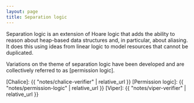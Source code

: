 ```yaml
---
layout: page
title: Separation logic
---
```


Separation logic is an extension of Hoare logic that adds the
ability to reason about heap-based data structures and,
in particular, about aliasing.
It does this using ideas from linear logic to model
resources that cannot be duplicated.

Variations on the theme of separation logic have been developed
and are collectively referred to as [permission logic].


[Chalice]: {{ "notes/chalice-verifier" | relative_url }}
[Permission logic]: {{ "notes/permission-logic" | relative_url }}
[Viper]: {{ "notes/viper-verifier" | relative_url }}

